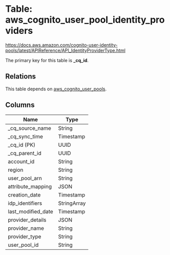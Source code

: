 # Table: aws_cognito_user_pool_identity_providers

https://docs.aws.amazon.com/cognito-user-identity-pools/latest/APIReference/API_IdentityProviderType.html

The primary key for this table is **_cq_id**.

## Relations

This table depends on [aws_cognito_user_pools](aws_cognito_user_pools.md).

## Columns

| Name          | Type          |
| ------------- | ------------- |
|_cq_source_name|String|
|_cq_sync_time|Timestamp|
|_cq_id (PK)|UUID|
|_cq_parent_id|UUID|
|account_id|String|
|region|String|
|user_pool_arn|String|
|attribute_mapping|JSON|
|creation_date|Timestamp|
|idp_identifiers|StringArray|
|last_modified_date|Timestamp|
|provider_details|JSON|
|provider_name|String|
|provider_type|String|
|user_pool_id|String|